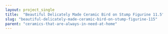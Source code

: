 ```yaml
---
layout: project_single
title:  "Beautiful Delicately Made Ceramic Bird on Stump Figurine 11.5"
slug: "beautiful-delicately-made-ceramic-bird-on-stump-figurine-115"
parent: "ceramics-that-are-always-in-need-at-home"
---
```

 